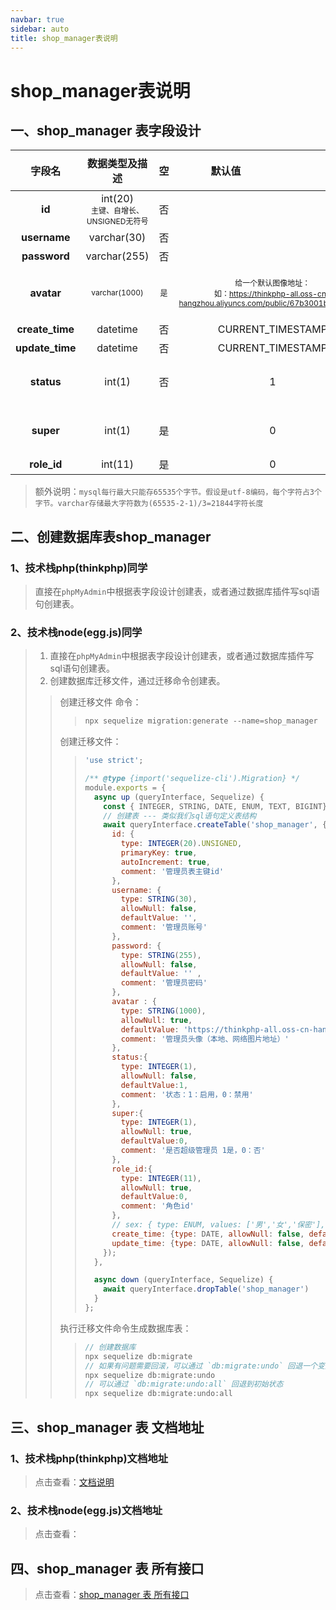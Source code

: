 ```yaml
---
navbar: true
sidebar: auto
title: shop_manager表说明
---
```


# shop_manager表说明
## 一、shop_manager 表字段设计
| 字段名  |  数据类型及描述    |   空    | <p style="width:150px;">默认值 </p>  | <p style="width:100px;">字段含义 </p>     |
| :---:   | :---:      |  :---:    | :---:       |        :---:                             |
| <b>id </b>            | <span>int(20) </span><br/> <span style="font-size:12px">主键、自增长、UNSIGNED无符号 </span>    |    否      |            |         主键id                               |
| <b>username </b>      | varchar(30) |     否    |              |   管理员账号                          |
| <b>password </b>      | varchar(255) |  否    |                |   管理员密码                          |
| <b>avatar </b>      | <span style="font-size:12px">varchar(1000) </span>|    <span style="font-size:12px"> 是  </span>  |    <p> <span style="font-size:12px">给一个默认图像地址：</span><br/><span style="font-size:12px">如：https://thinkphp-all.oss-cn-hangzhou.aliyuncs.com/public/67b3001b2aedd.png</span>  </p>                                  |  <span style="font-size:12px"> 管理员头像（本地、网络图片地址）  </span>         |
| <b> create_time </b>  | datetime  |    否    |      CURRENT_TIMESTAMP	   |   数据创建时间                         |
| <b> update_time </b>  | datetime  |      否  |        CURRENT_TIMESTAMP	|   数据更新时间                         |
| <b> status </b>  | int(1)  |    否    |        1	 |   管理员可用状态：0禁用1启用                         |
| <b> 	super </b>  | int(1)  |   是    |      0	 |   是否是超级管理员：0否1是          |
| <b> role_id </b>  | int(11)  |   是    |      0	 |   角色id                         |
> 额外说明：`mysql每行最大只能存65535个字节。假设是utf-8编码，每个字符占3个字节。varchar存储最大字符数为(65535-2-1)/3=21844字符长度`

## 二、创建数据库表shop_manager
### 1、技术栈php(thinkphp)同学
> 直接在`phpMyAdmin`中根据表字段设计创建表，或者通过数据库插件写sql语句创建表。

### 2、技术栈node(egg.js)同学
> 1. 直接在`phpMyAdmin`中根据表字段设计创建表，或者通过数据库插件写sql语句创建表。
> 2. 创建数据库迁移文件，通过迁移命令创建表。
>> 创建迁移文件 命令：
>>> ```js
>>> npx sequelize migration:generate --name=shop_manager
>>> ```
>> 创建迁移文件：
>>> ```js
>>> 'use strict';
>>> 
>>> /** @type {import('sequelize-cli').Migration} */
>>> module.exports = {
>>>   async up (queryInterface, Sequelize) {
>>>     const { INTEGER, STRING, DATE, ENUM, TEXT, BIGINT} = Sequelize;
>>>     // 创建表 --- 类似我们sql语句定义表结构
>>>     await queryInterface.createTable('shop_manager', {
>>>       id: { 
>>>         type: INTEGER(20).UNSIGNED, 
>>>         primaryKey: true, 
>>>         autoIncrement: true,
>>>         comment: '管理员表主键id'
>>>       },
>>>       username: { 
>>>         type: STRING(30), 
>>>         allowNull: false, 
>>>         defaultValue: '', 
>>>         comment: '管理员账号'
>>>       },
>>>       password: { 
>>>         type: STRING(255), 
>>>         allowNull: false, 
>>>         defaultValue: '' , 
>>>         comment: '管理员密码'
>>>       },
>>>       avatar : { 
>>>         type: STRING(1000), 
>>>         allowNull: true, 
>>>         defaultValue: 'https://thinkphp-all.oss-cn-hangzhou.aliyuncs.com/public/67b3001b2aedd.png', 
>>>         comment: '管理员头像（本地、网络图片地址）' 
>>>       },
>>>       status:{
>>>         type: INTEGER(1),
>>>         allowNull: false, 
>>>         defaultValue:1,
>>>         comment: '状态：1：启用，0：禁用'
>>>       },
>>>       super:{
>>>         type: INTEGER(1),
>>>         allowNull: true, 
>>>         defaultValue:0,
>>>         comment: '是否超级管理员 1是，0：否'
>>>       },
>>>       role_id:{
>>>         type: INTEGER(11),
>>>         allowNull: true, 
>>>         defaultValue:0,
>>>         comment: '角色id'
>>>       },
>>>       // sex: { type: ENUM, values: ['男','女','保密'], allowNull: true, defaultValue: '保密', comment: '留言用户性别'},
>>>       create_time: {type: DATE, allowNull: false, defaultValue:Sequelize.fn('NOW')},
>>>       update_time: {type: DATE, allowNull: false, defaultValue:Sequelize.fn('NOW')}
>>>     });
>>>   },
>>> 
>>>   async down (queryInterface, Sequelize) {
>>>     await queryInterface.dropTable('shop_manager')
>>>   }
>>> };
>>> 
>>> ```
>> 执行迁移文件命令生成数据库表：
>>> ```js
>>> // 创建数据库
>>> npx sequelize db:migrate
>>> // 如果有问题需要回滚，可以通过 `db:migrate:undo` 回退一个变更
>>> npx sequelize db:migrate:undo
>>> // 可以通过 `db:migrate:undo:all` 回退到初始状态
>>> npx sequelize db:migrate:undo:all
>>> ```

## 三、shop_manager 表 文档地址
### 1、技术栈php(thinkphp)文档地址
> 点击查看：<a href="/web/mysql/shop_manager表接口" target="_blank">文档说明</a>
### 2、技术栈node(egg.js)文档地址
> 点击查看：


## 四、shop_manager 表 所有接口
> 点击查看：<a href="/web/mysql/shop_manager表接口" target="_blank">shop_manager 表 所有接口</a>